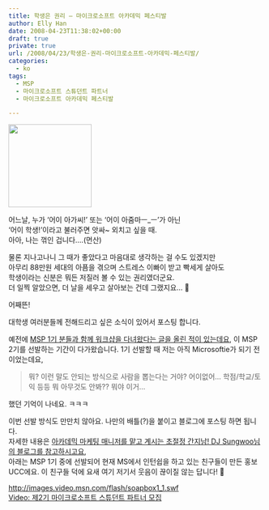 ```yaml
---
title: 학생은 권리 – 마이크로소프트 아카데믹 페스티발
author: Elly Han
date: 2008-04-23T11:38:02+00:00
draft: true
private: true
url: /2008/04/23/학생은-권리-마이크로소프트-아카데믹-페스티발/
categories:
  - ko
tags:
  - MSP
  - 마이크로소프트 스튜던트 파트너
  - 마이크로소프트 아카데믹 페스티발

---
```

[<img src="https://i1.wp.com/ellyhan.cafe24.com/wp-content/uploads/2008/04/xx1js7ibf5.gif?fit=739%2C164" height="164" data-recalc-dims="1" />][1] 

  


어느날, 누가 &#8216;어이 아가씨!&#8217; 또는 &#8216;어이 아줌마ㅡ_ㅡ&#8217;가 아닌  
&#8216;어이 학생!&#8217;이라고 불러주면 앗싸~ 외치고 싶을 때.  
아아, 나는 꺾인 겁니다&#8230;.(먼산)

  


물론 지나고나니 그 때가 좋았다고 마음대로 생각하는 걸 수도 있겠지만  
아무리 88만원 세대의 아픔을 겪으며 스트레스 이빠이 받고 빡세게 살아도  
학생이라는 신분은 뭐든 저질러 볼 수 있는 권리였더군요.  
더 일찍 알았으면, 더 날을 세우고 살아보는 건데 그랬지요&#8230; 🙂

  


어째뜬!

  


대학생 여러분들께 전해드리고 싶은 소식이 있어서 포스팅 합니다.

  


예전에 <a href="http://www.soft-micro.com/entry/고려장-당할까봐-겁나요" target="_blank" rel="noopener noreferrer">MSP 1기 분들과 함께 워크샵을 다녀왔다는 글을 올린 적이 있는데요</A>, 이 MSP 2기를 선발하는 기간이 다가왔습니다. 1기 선발할 때 저는 아직 Microsoftie가 되기 전이었는데요, 

  


>  
> 
> 
> 뭐? 이런 말도 안되는 방식으로 사람을 뽑는다는 거야? 어이없어&#8230; 학점/학교/토익 등등 뭐 아무것도 안봐?? 뭐야 이거&#8230;

  


했던 기억이 나네요. ㅋㅋㅋ

  


이번 선발 방식도 만만치 않아요. 나만의 배틀(?)을 붙이고 블로그에 포스팅 하면 됩니다.  
자세한 내용은 <a href="http://blogs.msdn.com/djsungwoo/archive/2008/04/21/8413832.aspx" target="_blank" rel="noopener noreferrer">아카데믹 마케팅 매니저를 맡고 계시는 초절정 간지남! DJ Sungwoo님의 블로그를 참고하시고요</A>,  
아래는 MSP 1기 중에 선발되어 현재 MS에서 인턴쉽을 하고 있는 친구들이 만든 홍보 UCC에요. 이 친구들 덕에 요새 여기 저기서 웃음이 끊이질 않는 답니다! 🙂

<http://images.video.msn.com/flash/soapbox1_1.swf>  
<a title="제2기 마이크로소프트 스튜던트 파트너 모집" href="http://video.msn.com/video.aspx?vid=19ddb522-8026-4457-b365-da0fb693cdd5" target="_new" rel="noopener noreferrer">Video: 제2기 마이크로소프트 스튜던트 파트너 모집</A>

 [1]: http://www.microsoft.com/Korea/msdn/events/2008/080418_academic/